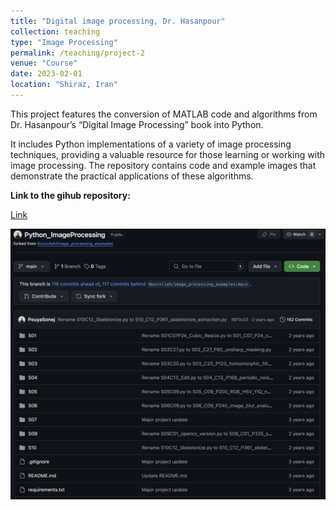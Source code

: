 ```yaml
---
title: "Digital image processing, Dr. Hasanpour"
collection: teaching
type: "Image Processing"
permalink: /teaching/project-2
venue: "Course"
date: 2023-02-01
location: "Shiraz, Iran"
---
```


This project features the conversion of MATLAB code and algorithms from Dr. Hasanpour’s “Digital Image Processing” book into Python.

It includes Python implementations of a variety of image processing techniques, providing a valuable resource for those learning or working with image processing. The repository contains code and example images that demonstrate the practical applications of these algorithms.

**Link to the gihub repository:**

[Link](https://github.com/PouyaSonej/Python_ImageProcessing.git)

![images](/images/Project2.png)
